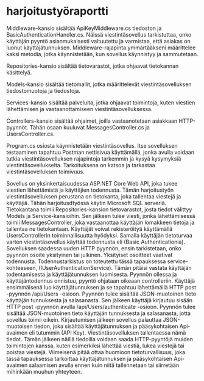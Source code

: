 # harjoitustyöraportti

Middleware-kansio sisältää ApiKeyMiddleware.cs tiedoston ja BasicAuthenticationHandler.cs. Näissä viestintäsovellus tarkistuttaa, onko käyttäjän pyyntö asianmukaisesti valtuutettu ja varmistaa, että asiakas on luonut käyttäjätunnuksen. Middleware-rajapinta ymmärtääkseni määrittelee kaksi metodia, jotka käynnistetään, kun sovellus käynnistyy ja sammutetaan. 

Repositories-kansio sisältää tietovarastot, jotka ohjaavat tietokannan käsittelyä.

Models-kansio sisältää tietomallit, jotka määrittelevät viestintäsovelluksen tiedostomuotoja ja tiedostoja.

Services-kansio sisältää palveluita, jotka ohjaavat toimintoja, kuten viestien lähettämisen ja vastaanottamiseen viestintäsovelluksessa.

Controllers-kansio sisältää ohjaimet, joilla vastaanotetaan asiakkaan HTTP-pyynnöt. Tähän osaan kuuluvat MessagesController.cs ja UsersController.cs.

Program.cs osiosta käynnistetään viestintäsovellus. Itse sovelluksen testaaminen tapahtuu Postman nettisivua käyttämällä, jonka avulla voidaan tutkia viestintäsovelluksen rajapintoja tarkemmin ja kysyä kysymyksiä viestintäsovellukselta. Tarkoituksena on katsoa ja tarkastaa viestintäsovelluksen toimivuus.

Sovellus on yksinkertaisuudessa ASP.NET Core Web API, joka tukee viestien lähettämistä ja käyttäjien todennusta. Tämän harjoitustyön viestintäsovelluksen perustana on tietokanta, joka tallentaa viestejä ja käyttäjiä. Tähän harjoitusdtyössä käytin Microsoft SQL serveriä. Tietokantana toimii Repositories-kansion tietovarastot, josta tiedot välittyy Models ja Service-kansioihin. Sen jälkeen tulee viesti, jonka lähettämisessä toimii MessagesController, joka vastaanottaa käyttäjän lomakkeen tietoja ja tallentaa ne tietokantaan. Käyttäjät voivat rekisteröityä käyttämällä UsersControllerin toiminnallisuutta hyödyksi. Samalla käyttäjän tietoturvaa varten viestintäsovellus käyttää todennusta eli (Basic Authenticationia). Sovelluksen saadessa uuden HTTP pyynnön, ensin tarkistetaan, onko pyynnön osoite yksityinen tai julkinen. Yksityiset osoitteet vaativat todennusta. Todennustarkistus on toteutettu tässä tapauksessa service-kohteeseen, (IUserAuthenticationService). Tämän pitäisi vastata käyttäjän todentamisesta ja käyttäjätunnuksen luomisesta. Pyynnön ollessa ja käyttäjäntodennus onnistuu, pyyntö ohjataan oikeaan controlleriin. 
Käyttäjä ensimmäisenä luo käyttäjätunnuksen ja se tapahtuu lähettämällä HTTP post -pyynnön /api/Users -osioon. Pyynnön tulee sisältää JSON-muotoinen tieto käyttäjän tunnuksesta ja salasanasta. Sen jälkeen käyttäjä kirjautuu sisään HTTP post -pyynnön avulla /api/Users/authenticate -osioon.  Pyynnön tulee sisältää JSON-muotoinen tieto käyttäjän tunnuksesta ja salasanasta, jotta sovellus toimii oikein. Kirjautumisen jälkeen sovellus palauttaa JSON-muotoisen tiedon, joka sisältää käyttäjätunnuksen ja pääsykohtaisen Api-avaimen eli tutummin (API Key). Viestintäsovelluksen tallentaessa nämä tiedot. Tämän jälkeen näillä tiedoilla voidaan saada HTTP-pyyntöjä muiden toimintojen kanssa, kuten esimerkiksi lähettää viestiä, lukea viestejä tai poistaa viestejä. Viimeisenä pitää ottaa huomioon tietoturvallisuus, joka tässä tapauksessa tarkoittaa käyttäjätunnuksen ja pääsykohtaisen Api-avaimen salaamisen avulla ennen kuin niitä tallennetaan tai siirretään mihinkään muuhun yhteyteen.
